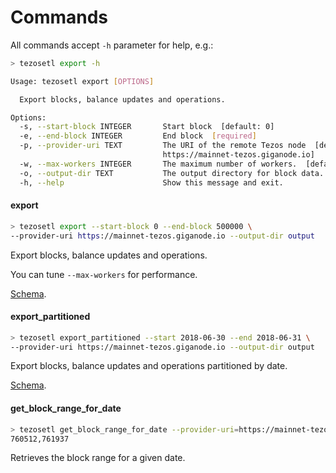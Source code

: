 # Commands

All commands accept `-h` parameter for help, e.g.:

```bash
> tezosetl export -h

Usage: tezosetl export [OPTIONS]

  Export blocks, balance updates and operations.

Options:
  -s, --start-block INTEGER       Start block  [default: 0]
  -e, --end-block INTEGER         End block  [required]
  -p, --provider-uri TEXT         The URI of the remote Tezos node  [default:
                                  https://mainnet-tezos.giganode.io]
  -w, --max-workers INTEGER       The maximum number of workers.  [default: 5]
  -o, --output-dir TEXT           The output directory for block data.
  -h, --help                      Show this message and exit.
```

#### export

```bash
> tezosetl export --start-block 0 --end-block 500000 \
--provider-uri https://mainnet-tezos.giganode.io --output-dir output 
```

Export blocks, balance updates and operations.

You can tune `--max-workers` for performance.

[Schema](schema.md).

#### export_partitioned

```bash
> tezosetl export_partitioned --start 2018-06-30 --end 2018-06-31 \
--provider-uri https://mainnet-tezos.giganode.io --output-dir output 
```

Export blocks, balance updates and operations partitioned by date.

[Schema](schema.md).

#### get_block_range_for_date

```bash
> tezosetl get_block_range_for_date --provider-uri=https://mainnet-tezos.giganode.io --date 2020-01-01
760512,761937
```

Retrieves the block range for a given date.